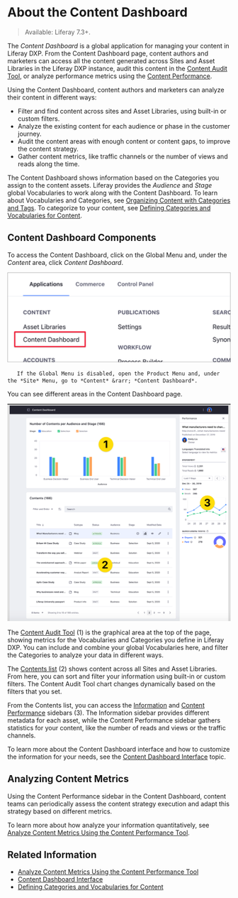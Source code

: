 # About the Content Dashboard

> Available: Liferay 7.3+.

The *Content Dashboard* is a global application for managing your content in Liferay DXP. From the Content Dashboard page, content authors and marketers can access all the content generated across Sites and Asset Libraries in the Liferay DXP instance, audit this content in the [Content Audit Tool](./content-dashboard-interface.md#the-content-audit-tool), or analyze performance metrics using the [Content Performance](./content-dashboard-interface.md#the-content-performance-sidebar).

Using the Content Dashboard, content authors and marketers can analyze their content in different ways:

- Filter and find content across sites and Asset Libraries, using built-in or custom filters.
- Analyze the existing content for each audience or phase in the customer journey.
- Audit the content areas with enough content or content gaps, to improve the content strategy.
- Gather content metrics, like traffic channels or the number of views and reads along the time.

The Content Dashboard shows information based on the Categories you assign to the content assets. Liferay provides the *Audience* and *Stage* global Vocabularies to work along with the Content Dashboard. To learn about Vocabularies and Categories, see [Organizing Content with Categories and Tags](../tags-and-categories/user-guide/organizing-content-with-categories-and-tags.md). To categorize to your content, see [Defining Categories and Vocabularies for Content](../tags-and-categories/user-guide/defining-categories-and-vocabularies-for-content.md).

## Content Dashboard Components

To access the Content Dashboard, click on the Global Menu and, under the *Content* area, click *Content Dashboard*.

![Open the Content Dashboard from the Global Menu](./about-the-content-dashboard/images/02.png)

```note::
   If the Global Menu is disabled, open the Product Menu and, under the *Site* Menu, go to *Content* &rarr; *Content Dashboard*.
```

You can see different areas in the Content Dashboard page.

![Components of the Content Dashboard Interface](./about-the-content-dashboard/images/01.png)

The [Content Audit Tool](./content-dashboard-interface.md#the-content-audit-tool) (1) is the graphical area at the top of the page, showing metrics for the Vocabularies and Categories you define in Liferay DXP. You can include and combine your global Vocabularies here, and filter the Categories to analyze your data in different ways.

The [Contents list](./content-dashboard-interface.md#the-content-list-area) (2) shows content across all Sites and Asset Libraries. From here, you can sort and filter your information using built-in or custom filters. The Content Audit Tool chart changes dynamically based on the filters that you set.

From the Contents list, you can access the [Information](./content-dashboard-interface.md#the-information-sidebar) and [Content Performance](content-dashboard-interface.md#the-performance-sidebar) sidebars (3). The Information sidebar provides different metadata for each asset, while the Content Performance sidebar gathers statistics for your content, like the number of reads and views or the traffic channels.

To learn more about the Content Dashboard interface and how to customize the information for your needs, see the [Content Dashboard Interface](./content-dashboard-interface.md) topic.

## Analyzing Content Metrics

Using the Content Performance sidebar in the Content Dashboard, content teams can periodically assess the content strategy execution and adapt this strategy based on different metrics.

To learn more about how analyze your information quantitatively, see [Analyze Content Metrics Using the Content Performance Tool](./analyze-content-metrics-using-content-performance-tool.md).

## Related Information

- [Analyze Content Metrics Using the Content Performance Tool](./analyze-content-metrics-using-content-performance-tool.md)
- [Content Dashboard Interface](./content-dashboard-interface.md)
- [Defining Categories and Vocabularies for Content](../tags-and-categories/user-guide/defining-categories-and-vocabularies-for-content.md)
